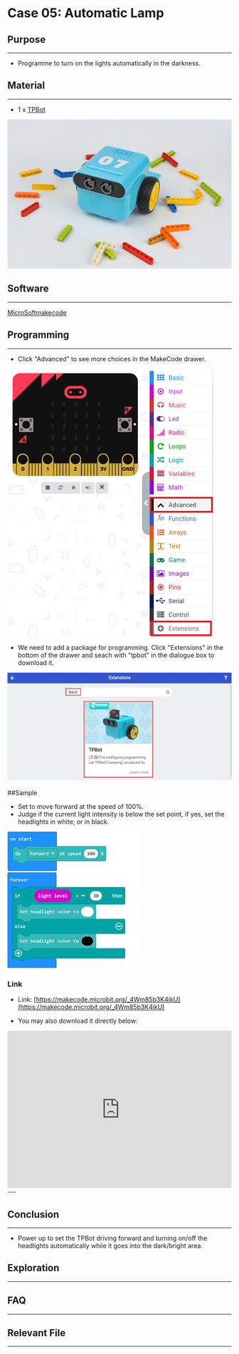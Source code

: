 # Case 05: Automatic Lamp

## Purpose
---
- Programme to turn on the lights automatically in the darkness. 

## Material 
---

- 1 x [TPBot](https://item.taobao.com/item.htm?spm=a1z10.5-c-s.w4002-18602834185.41.68d15ccfBFHNPy&id=618758535761)



![](./images/TPBot_tianpeng_case_01_01.png)





## Software
---
[MicroSoftmakecode](https://makecode.microbit.org/#)


## Programming
---


- Click "Advanced" to see more choices in the MakeCode drawer. 

![](./images/TPBot_tianpeng_case_01_02.png)

- We need to add a package for programming. Click "Extensions" in the bottom of the drawer and seach with "tpbot" in the dialogue box to download it.  

![](./images/TPBot_tianpeng_case_01_03.png)

##Sample
- Set to move forward at the speed of 100%. 
- Judge if the current light intensity is below the set point, if yes, set the headlights in white; or in black. 

![](./images/TPBot_tianpeng_case_05_04.png)

### Link
- Link: [https://makecode.microbit.org/_4Wm85b3K4ikU](https://makecode.microbit.org/_4Wm85b3K4ikU)

- You may also download it directly below: 

<div style="position:relative;height:0;padding-bottom:70%;overflow:hidden;"><iframe style="position:absolute;top:0;left:0;width:100%;height:100%;" src="https://makecode.microbit.org/#pub:_4Wm85b3K4ikU" frameborder="0" sandbox="allow-popups allow-forms allow-scripts allow-same-origin"></iframe></div>  
---

## Conclusion
---

- Power up to set the TPBot driving forward and turning on/off the headlights automatically while it goes into the dark/bright area. 

## Exploration

---


## FAQ

---


## Relevant File

---

